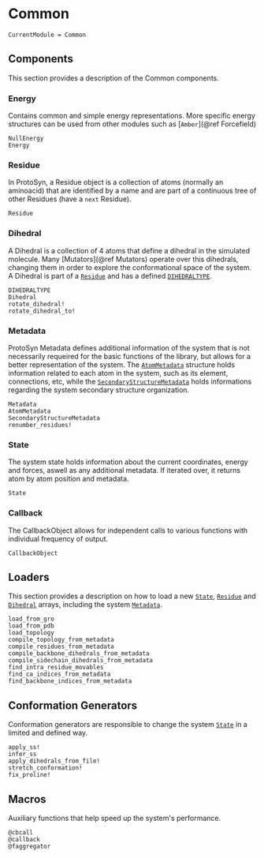 # Common

```@meta
CurrentModule = Common
```

## Components

This section provides a description of the Common components.

### Energy

Contains common and simple energy representations. More specific energy structures can be used from other modules such as [`Amber`](@ref Forcefield)

```@docs
NullEnergy
Energy
```

### Residue

In ProtoSyn, a Residue object is a collection of atoms (normally an aminoacid) that are identified by a name and are part of a continuous tree of other Residues (have a `next` Residue).

```@docs
Residue
```

### Dihedral

A Dihedral is a collection of 4 atoms that define a dihedral in the simulated molecule. Many [Mutators](@ref Mutators) operate over this dihedrals, changing them in order to explore the conformational space of the system. A Dihedral is part of a [`Residue`](@ref) and has a defined [`DIHEDRALTYPE`](@ref).

```@docs
DIHEDRALTYPE
Dihedral
rotate_dihedral!
rotate_dihedral_to!
```

### Metadata

ProtoSyn Metadata defines additional information of the system that is not necessarily requeired for the basic functions of the library, but allows for a better representation of the system. The [`AtomMetadata`](@ref) structure holds information related to each atom in the system, such as its element, connections, etc, while the [`SecondaryStructureMetadata`](@ref) holds informations regarding the system secondary structure organization.

```@docs
Metadata
AtomMetadata
SecondaryStructureMetadata
renumber_residues!
```

### State

The system state holds information about the current coordinates, energy and forces, aswell as any additional metadata. If iterated over, it returns atom by atom position and metadata.

```@docs
State
```

### Callback

The CallbackObject allows for independent calls to various functions with individual frequency of output. 

```@docs
CallbackObject
```

## Loaders

This section provides a description on how to load a new [`State`](@ref), [`Residue`](@ref) and [`Dihedral`](@ref) arrays, including the system [`Metadata`](@ref).

```@docs
load_from_gro
load_from_pdb
load_topology
compile_topology_from_metadata
compile_residues_from_metadata
compile_backbone_dihedrals_from_metadata
compile_sidechain_dihedrals_from_metadata
find_intra_residue_movables
find_ca_indices_from_metadata
find_backbone_indices_from_metadata
```

## Conformation Generators

Conformation generators are responsible to change the system [`State`](@ref) in a limited and defined way.

```@docs
apply_ss!
infer_ss
apply_dihedrals_from_file!
stretch_conformation!
fix_proline!
```

## Macros

Auxiliary functions that help speed up the system's performance.

```@docs
@cbcall
@callback
@faggregator
```
